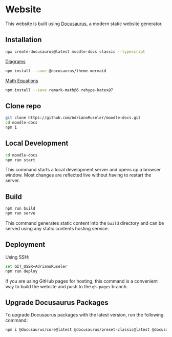 # Website

This website is built using [Docusaurus](https://docusaurus.io/), a modern static website generator.

## Installation

```bash
npx create-docusaurus@latest moodle-docs classic --typescript
```

[Diagrams](https://docusaurus.io/docs/markdown-features/diagrams)

```bash
npm install --save @docusaurus/theme-mermaid
```

[Math Equations](https://docusaurus.io/docs/markdown-features/math-equations)

```bash
npm install --save remark-math@6 rehype-katex@7
```

## Clone repo

```bash
git clone https://github.com/AdrianoRuseler/moodle-docs.git
cd moodle-docs
npm i
```

## Local Development

```bash
cd moodle-docs
npm run start
```

This command starts a local development server and opens up a browser window. Most changes are reflected live without having to restart the server.

## Build

```bash
npm run build
npm run serve
```

This command generates static content into the `build` directory and can be served using any static contents hosting service.

## Deployment

Using SSH:

```bash
set GIT_USER=AdrianoRuseler
npm run deploy
```

If you are using GitHub pages for hosting, this command is a convenient way to build the website and push to the `gh-pages` branch.

## Upgrade Docusaurus Packages

To upgrade Docusaurus packages with the latest version, run the following command:

```bash
npm i @docusaurus/core@latest @docusaurus/preset-classic@latest @docusaurus/module-type-aliases@latest @docusaurus/types@latest
```
